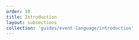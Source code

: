 ```yaml
---
order: 10
title: Introduction
layout: subsections
collection: 'guides/event-language/introduction'
---
```


